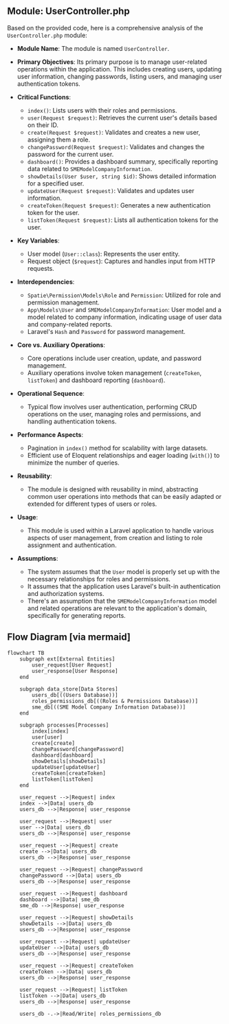 ## Module: UserController.php
Based on the provided code, here is a comprehensive analysis of the `UserController.php` module:

- **Module Name**: The module is named `UserController`.

- **Primary Objectives**: Its primary purpose is to manage user-related operations within the application. This includes creating users, updating user information, changing passwords, listing users, and managing user authentication tokens.

- **Critical Functions**:
  - `index()`: Lists users with their roles and permissions.
  - `user(Request $request)`: Retrieves the current user's details based on their ID.
  - `create(Request $request)`: Validates and creates a new user, assigning them a role.
  - `changePassword(Request $request)`: Validates and changes the password for the current user.
  - `dashboard()`: Provides a dashboard summary, specifically reporting data related to `SMEModelCompanyInformation`.
  - `showDetails(User $user, string $id)`: Shows detailed information for a specified user.
  - `updateUser(Request $request)`: Validates and updates user information.
  - `createToken(Request $request)`: Generates a new authentication token for the user.
  - `listToken(Request $request)`: Lists all authentication tokens for the user.

- **Key Variables**:
  - User model (`User::class`): Represents the user entity.
  - Request object (`$request`): Captures and handles input from HTTP requests.

- **Interdependencies**:
  - `Spatie\Permission\Models\Role` and `Permission`: Utilized for role and permission management.
  - `App\Models\User` and `SMEModelCompanyInformation`: User model and a model related to company information, indicating usage of user data and company-related reports.
  - Laravel's `Hash` and `Password` for password management.

- **Core vs. Auxiliary Operations**:
  - Core operations include user creation, update, and password management.
  - Auxiliary operations involve token management (`createToken`, `listToken`) and dashboard reporting (`dashboard`).

- **Operational Sequence**:
  - Typical flow involves user authentication, performing CRUD operations on the user, managing roles and permissions, and handling authentication tokens.

- **Performance Aspects**:
  - Pagination in `index()` method for scalability with large datasets.
  - Efficient use of Eloquent relationships and eager loading (`with()`) to minimize the number of queries.

- **Reusability**:
  - The module is designed with reusability in mind, abstracting common user operations into methods that can be easily adapted or extended for different types of users or roles.

- **Usage**:
  - This module is used within a Laravel application to handle various aspects of user management, from creation and listing to role assignment and authentication.

- **Assumptions**:
  - The system assumes that the `User` model is properly set up with the necessary relationships for roles and permissions.
  - It assumes that the application uses Laravel's built-in authentication and authorization systems.
  - There's an assumption that the `SMEModelCompanyInformation` model and related operations are relevant to the application's domain, specifically for generating reports.
## Flow Diagram [via mermaid]
```mermaid
flowchart TB
    subgraph ext[External Entities]
        user_request[User Request]
        user_response[User Response]
    end

    subgraph data_store[Data Stores]
        users_db[((Users Database))]
        roles_permissions_db[((Roles & Permissions Database))]
        sme_db[((SME Model Company Information Database))]
    end

    subgraph processes[Processes]
        index[index]
        user[user]
        create[create]
        changePassword[changePassword]
        dashboard[dashboard]
        showDetails[showDetails]
        updateUser[updateUser]
        createToken[createToken]
        listToken[listToken]
    end

    user_request -->|Request| index
    index -->|Data| users_db
    users_db -->|Response| user_response

    user_request -->|Request| user
    user -->|Data| users_db
    users_db -->|Response| user_response

    user_request -->|Request| create
    create -->|Data| users_db
    users_db -->|Response| user_response

    user_request -->|Request| changePassword
    changePassword -->|Data| users_db
    users_db -->|Response| user_response

    user_request -->|Request| dashboard
    dashboard -->|Data| sme_db
    sme_db -->|Response| user_response

    user_request -->|Request| showDetails
    showDetails -->|Data| users_db
    users_db -->|Response| user_response

    user_request -->|Request| updateUser
    updateUser -->|Data| users_db
    users_db -->|Response| user_response

    user_request -->|Request| createToken
    createToken -->|Data| users_db
    users_db -->|Response| user_response

    user_request -->|Request| listToken
    listToken -->|Data| users_db
    users_db -->|Response| user_response

    users_db -.->|Read/Write| roles_permissions_db
```
